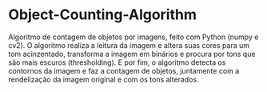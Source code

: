 # Object-Counting-Algorithm
Algoritmo de contagem de objetos por imagens, feito com Python (numpy e cv2). O algoritmo realiza a leitura da imagem e altera suas cores para um tom acinzentado, transforma a imagem em binários e procura por tons que são mais escuros (thresholding). E por fim, o algoritmo detecta os contornos da imagem e faz a contagem de objetos, juntamente com a rendelização da imagem original e com os tons alterados. 
